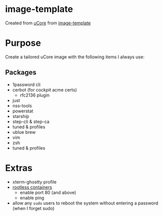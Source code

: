# image-template

Created from [uCore](https://github.com/ublue-os/ucore?tab=readme-ov-file#installation) from [image-template](https://github.com/ublue-os/image-template)

# Purpose

Create a tailored uCore image with the following items I always use:

## Packages
* 1password cli
* cerbot (for cockpit acme certs)
  * rfc2136 plugin
* just
* nss-tools
* powerstat
* starship
* step-cli & step-ca
* tuned & profiles
* ublue brew
* vim
* zsh
* tuned & profiles

# Extras
* xterm-ghostty profile 
* [rootless containers](https://rootlesscontaine.rs/getting-started/common/sysctl/#allowing-listening-on-tcp--udp-ports-below-1024)
  * enable port 80 (and above)
  * enable ping
* allow any `sudo` users to reboot the system without entering a password (when I forget sudo)